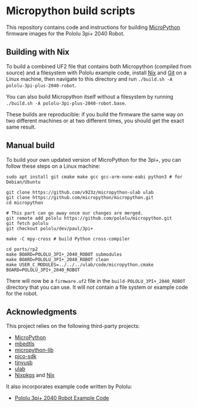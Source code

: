 # Micropython build scripts

This repository contains code and instructions for building [MicroPython]
firmware images for the Pololu 3pi+ 2040 Robot.

## Building with Nix

To build a combined UF2 file that contains both Micropython (compiled from source)
and a filesystem with Pololu example code, install [Nix] and [Git] on a Linux machine,
then navigate to this directory and run `./build.sh -A pololu-3pi-plus-2040-robot`.

You can also build Micropython itself without a filesystem by running
`./build.sh -A pololu-3pi-plus-2040-robot.base`.

These builds are reproducible: if you build the firmware the same way on two
different machines or at two different times, you should get the exact same result.

## Manual build

To build your own updated version of MicroPython for the 3pi+, you
can follow these steps on a Linux machine:

```text
sudo apt install git cmake make gcc gcc-arm-none-eabi python3 # for Debian/Ubuntu

git clone https://github.com/v923z/micropython-ulab ulab
git clone https://github.com/micropython/micropython.git
cd micropython

# This part can go away once our changes are merged.
git remote add pololu https://github.com/pololu/micropython.git
git fetch pololu
git checkout pololu/dev/paul/3pi+

make -C mpy-cross # build Python cross-compiler

cd ports/rp2
make BOARD=POLOLU_3PI+_2040_ROBOT submodules
make BOARD=POLOLU_3PI+_2040_ROBOT clean
make USER_C_MODULES=../../../ulab/code/micropython.cmake BOARD=POLOLU_3PI+_2040_ROBOT
```

There will now be a `firmware.uf2` file in the `build-POLOLU_3PI+_2040_ROBOT` directory
that you can use.  It will not contain a file system or example code for the robot.

## Acknowledgments

This project relies on the following third-party projects:

- [MicroPython](https://github.com/micropython/micropython)
- [mbedtls](https://github.com/ARMmbed/mbedtls)
- [micropython-lib](https://github.com/micropython-lib)
- [pico-sdk](https://github.com/raspberrypi/pico-sdk/)
- [tinyusb](https://github.com/tinyusb)
- [ulab](https://github.com/micropython-ulab)
- [Nixpkgs](https://github.com/nixos/nixpkgs) and [Nix]

It also incorporates example code written by Pololu:

- [Pololu 3pi+ 2040 Robot Example Code](https://github.com/pololu/pololu-3pi-plus-2040-robot-example-code)

[Git]: https://git-scm.com/
[Nix]: https://nixos.org/
[MicroPython]: https://micropython.org/
